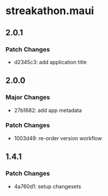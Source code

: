 # streakathon.maui

## 2.0.1

### Patch Changes

- d2345c3: add application title

## 2.0.0

### Major Changes

- 27b1682: add app metadata

### Patch Changes

- 1003d49: re-order version workflow

## 1.4.1

### Patch Changes

- 4a760d1: setup changesets
